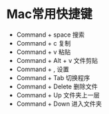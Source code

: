 
# Mac常用快捷键

* Command + space 搜索
* Command + c 复制
* Command + v 粘贴
* Command + Alt + v 文件剪贴
* Command + , 设置
* Command + Tab 切换程序
* Command + Delete 删除文件
* Command + Up 文件夹上一层
* Command + Down 进入文件夹

